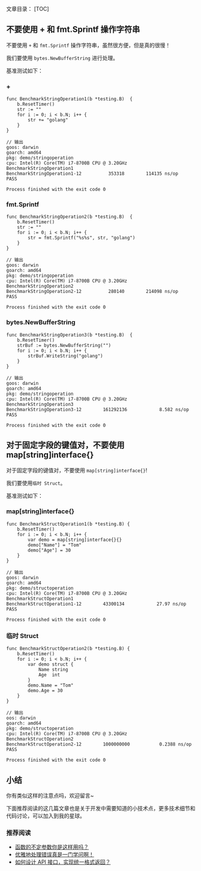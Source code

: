 文章目录：
[TOC]

## 不要使用 + 和 fmt.Sprintf 操作字符串

不要使用 `+` 和 `fmt.Sprintf` 操作字符串，虽然很方便，但是真的很慢！

我们要使用 `bytes.NewBufferString` 进行处理。

基准测试如下：

### +

```
func BenchmarkStringOperation1(b *testing.B)  {
	b.ResetTimer()
	str := ""
	for i := 0; i < b.N; i++ {
		str += "golang"
	}
}

// 输出
goos: darwin
goarch: amd64
pkg: demo/stringoperation
cpu: Intel(R) Core(TM) i7-8700B CPU @ 3.20GHz
BenchmarkStringOperation1
BenchmarkStringOperation1-12    	  353318	    114135 ns/op
PASS

Process finished with the exit code 0
```

### fmt.Sprintf

```
func BenchmarkStringOperation2(b *testing.B)  {
	b.ResetTimer()
	str := ""
	for i := 0; i < b.N; i++ {
		str = fmt.Sprintf("%s%s", str, "golang")
	}
}

// 输出
goos: darwin
goarch: amd64
pkg: demo/stringoperation
cpu: Intel(R) Core(TM) i7-8700B CPU @ 3.20GHz
BenchmarkStringOperation2
BenchmarkStringOperation2-12    	  280140	    214098 ns/op
PASS

Process finished with the exit code 0
```

### bytes.NewBufferString

```
func BenchmarkStringOperation3(b *testing.B)  {
	b.ResetTimer()
	strBuf := bytes.NewBufferString("")
	for i := 0; i < b.N; i++ {
		strBuf.WriteString("golang")
	}
}

// 输出
goos: darwin
goarch: amd64
pkg: demo/stringoperation
cpu: Intel(R) Core(TM) i7-8700B CPU @ 3.20GHz
BenchmarkStringOperation3
BenchmarkStringOperation3-12    	161292136	         8.582 ns/op
PASS

Process finished with the exit code 0
```
## 对于固定字段的键值对，不要使用 map[string]interface{}

对于固定字段的键值对，不要使用 `map[string]interface{}`!

我们要使用`临时 Struct`。

基准测试如下：

### map[string]interface{}

```
func BenchmarkStructOperation1(b *testing.B) {
	b.ResetTimer()
	for i := 0; i < b.N; i++ {
		var demo = map[string]interface{}{}
		demo["Name"] = "Tom"
		demo["Age"] = 30
	}
}

// 输出
goos: darwin
goarch: amd64
pkg: demo/structoperation
cpu: Intel(R) Core(TM) i7-8700B CPU @ 3.20GHz
BenchmarkStructOperation1
BenchmarkStructOperation1-12    	43300134	        27.97 ns/op
PASS

Process finished with the exit code 0
```

### 临时 Struct

```
func BenchmarkStructOperation2(b *testing.B) {
	b.ResetTimer()
	for i := 0; i < b.N; i++ {
		var demo struct {
			Name string
			Age  int
		}
		demo.Name = "Tom"
		demo.Age = 30
	}
}

// 输出
oos: darwin
goarch: amd64
pkg: demo/structoperation
cpu: Intel(R) Core(TM) i7-8700B CPU @ 3.20GHz
BenchmarkStructOperation2
BenchmarkStructOperation2-12    	1000000000	         0.2388 ns/op
PASS

Process finished with the exit code 0
```

## 小结

你有类似这样的注意点吗，欢迎留言~

下面推荐阅读的这几篇文章也是关于开发中需要知道的小技术点，更多技术细节和代码讨论，可以加入到我的星球。

### 推荐阅读

- [函数的不定参数你是这样用吗？](https://mp.weixin.qq.com/s/jvSbZ0_g_EFqaR2TmjjO8w)
- [优雅地处理错误真是一门学问啊！](https://mp.weixin.qq.com/s/W_LsZtnjGIKQ-LB6EkRgBA)
- [如何设计 API 接口，实现统一格式返回？](https://mp.weixin.qq.com/s/6c6uapjIzJC9wmjUFyZuZA)
